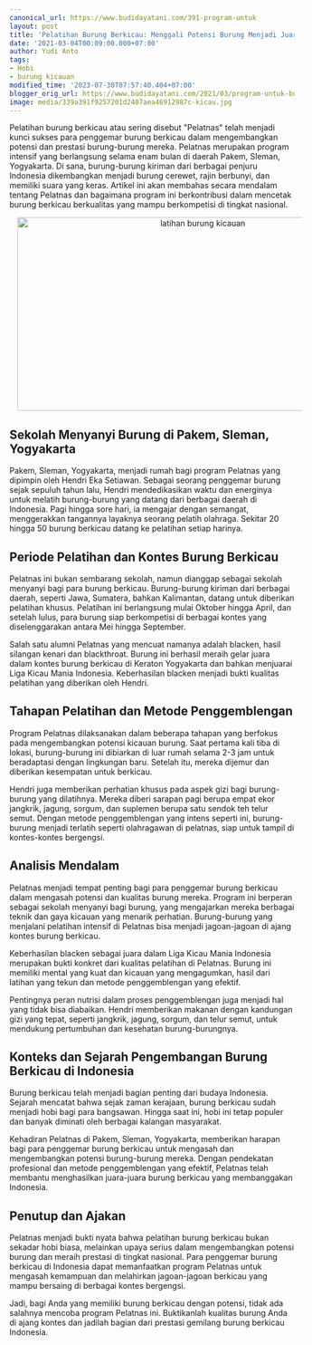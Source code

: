 ```yaml
---
canonical_url: https://www.budidayatani.com/391-program-untuk
layout: post
title: 'Pelatihan Burung Berkicau: Menggali Potensi Burung Menjadi Juara'
date: '2021-03-04T00:09:00.000+07:00'
author: Yudi Anto
tags:
- Hobi
- burung kicauan
modified_time: '2023-07-30T07:57:40.404+07:00'
blogger_orig_url: https://www.budidayatani.com/2021/03/program-untuk-burung-kicauan-berkualitas.html
image: media/339a391f9257201d2407aea46912987c-kicau.jpg
---
```

<p>Pelatihan burung berkicau atau sering disebut "Pelatnas" telah menjadi kunci sukses para penggemar burung berkicau dalam mengembangkan potensi dan prestasi burung-burung mereka. Pelatnas merupakan program intensif yang berlangsung selama enam bulan di daerah Pakem, Sleman, Yogyakarta. Di sana, burung-burung kiriman dari berbagai penjuru Indonesia dikembangkan menjadi burung cerewet, rajin berbunyi, dan memiliki suara yang keras. Artikel ini akan membahas secara mendalam tentang Pelatnas dan bagaimana program ini berkontribusi dalam mencetak burung berkicau berkualitas yang mampu berkompetisi di tingkat nasional.</p><div class="separator" style="clear: both; text-align: center;"><a href="https://blogger.googleusercontent.com/img/b/R29vZ2xl/AVvXsEhUMw2TU1G5dzw8fI25DsbQx_6P09uKy22hx2l4ISqlFdFjId982FnPyYeYwA0l3-ZoA8u46I5dBxNpufLACzy-R48gww7mr423py7I1yQibyzGM5hwvaNQt89MgLsBpvUgOv4BrZASe0ILJ7FmqwPB6rHdtT2nN_HGyzBVJyybRdpurW9sUrfPMSK_fqUh/s2250/kicau.jpg" imageanchor="1" style="margin-left: 1em; margin-right: 1em;"><img alt="latihan burung kicauan" border="0" data-original-height="1200" data-original-width="2250" height="342" src="https://blogger.googleusercontent.com/img/b/R29vZ2xl/AVvXsEhUMw2TU1G5dzw8fI25DsbQx_6P09uKy22hx2l4ISqlFdFjId982FnPyYeYwA0l3-ZoA8u46I5dBxNpufLACzy-R48gww7mr423py7I1yQibyzGM5hwvaNQt89MgLsBpvUgOv4BrZASe0ILJ7FmqwPB6rHdtT2nN_HGyzBVJyybRdpurW9sUrfPMSK_fqUh/w640-h342/kicau.jpg" width="640" /></a></div><h2>Sekolah Menyanyi Burung di Pakem, Sleman, Yogyakarta</h2><p>Pakem, Sleman, Yogyakarta, menjadi rumah bagi program Pelatnas yang dipimpin oleh Hendri Eka Setiawan. Sebagai seorang penggemar burung sejak sepuluh tahun lalu, Hendri mendedikasikan waktu dan energinya untuk melatih burung-burung yang datang dari berbagai daerah di Indonesia. Pagi hingga sore hari, ia mengajar dengan semangat, menggerakkan tangannya layaknya seorang pelatih olahraga. Sekitar 20 hingga 50 burung berkicau datang ke pelatihan setiap harinya.</p><h2>Periode Pelatihan dan Kontes Burung Berkicau</h2><p>Pelatnas ini bukan sembarang sekolah, namun dianggap sebagai sekolah menyanyi bagi para burung berkicau. Burung-burung kiriman dari berbagai daerah, seperti Jawa, Sumatera, bahkan Kalimantan, datang untuk diberikan pelatihan khusus. Pelatihan ini berlangsung mulai Oktober hingga April, dan setelah lulus, para burung siap berkompetisi di berbagai kontes yang diselenggarakan antara Mei hingga September.</p><p>Salah satu alumni Pelatnas yang mencuat namanya adalah blacken, hasil silangan kenari dan blackthroat. Burung ini berhasil meraih gelar juara dalam kontes burung berkicau di Keraton Yogyakarta dan bahkan menjuarai Liga Kicau Mania Indonesia. Keberhasilan blacken menjadi bukti kualitas pelatihan yang diberikan oleh Hendri.</p><h2>Tahapan Pelatihan dan Metode Penggemblengan</h2><p>Program Pelatnas dilaksanakan dalam beberapa tahapan yang berfokus pada mengembangkan potensi kicauan burung. Saat pertama kali tiba di lokasi, burung-burung ini dibiarkan di luar rumah selama 2-3 jam untuk beradaptasi dengan lingkungan baru. Setelah itu, mereka dijemur dan diberikan kesempatan untuk berkicau.</p><p>Hendri juga memberikan perhatian khusus pada aspek gizi bagi burung-burung yang dilatihnya. Mereka diberi sarapan pagi berupa empat ekor jangkrik, jagung, sorgum, dan suplemen berupa satu sendok teh telur semut. Dengan metode penggemblengan yang intens seperti ini, burung-burung menjadi terlatih seperti olahragawan di pelatnas, siap untuk tampil di kontes-kontes bergengsi.</p><h2>Analisis Mendalam</h2><p>Pelatnas menjadi tempat penting bagi para penggemar burung berkicau dalam mengasah potensi dan kualitas burung mereka. Program ini berperan sebagai sekolah menyanyi bagi burung, yang mengajarkan mereka berbagai teknik dan gaya kicauan yang menarik perhatian. Burung-burung yang menjalani pelatihan intensif di Pelatnas bisa menjadi jagoan-jagoan di ajang kontes burung berkicau.</p><p>Keberhasilan blacken sebagai juara dalam Liga Kicau Mania Indonesia merupakan bukti konkret dari kualitas pelatihan di Pelatnas. Burung ini memiliki mental yang kuat dan kicauan yang mengagumkan, hasil dari latihan yang tekun dan metode penggemblengan yang efektif.</p><p>Pentingnya peran nutrisi dalam proses penggemblengan juga menjadi hal yang tidak bisa diabaikan. Hendri memberikan makanan dengan kandungan gizi yang tepat, seperti jangkrik, jagung, sorgum, dan telur semut, untuk mendukung pertumbuhan dan kesehatan burung-burungnya.</p><h2>Konteks dan Sejarah Pengembangan Burung Berkicau di Indonesia</h2><p>Burung berkicau telah menjadi bagian penting dari budaya Indonesia. Sejarah mencatat bahwa sejak zaman kerajaan, burung berkicau sudah menjadi hobi bagi para bangsawan. Hingga saat ini, hobi ini tetap populer dan banyak diminati oleh berbagai kalangan masyarakat.</p><p>Kehadiran Pelatnas di Pakem, Sleman, Yogyakarta, memberikan harapan bagi para penggemar burung berkicau untuk mengasah dan mengembangkan potensi burung-burung mereka. Dengan pendekatan profesional dan metode penggemblengan yang efektif, Pelatnas telah membantu menghasilkan juara-juara burung berkicau yang membanggakan Indonesia.</p><h2>Penutup dan Ajakan</h2><p>Pelatnas menjadi bukti nyata bahwa pelatihan burung berkicau bukan sekadar hobi biasa, melainkan upaya serius dalam mengembangkan potensi burung dan meraih prestasi di tingkat nasional. Para penggemar burung berkicau di Indonesia dapat memanfaatkan program Pelatnas untuk mengasah kemampuan dan melahirkan jagoan-jagoan berkicau yang mampu bersaing di berbagai kontes bergengsi.</p><p>Jadi, bagi Anda yang memiliki burung berkicau dengan potensi, tidak ada salahnya mencoba program Pelatnas ini. Buktikanlah kualitas burung Anda di ajang kontes dan jadilah bagian dari prestasi gemilang burung berkicau Indonesia.</p>